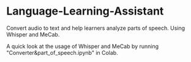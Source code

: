 # Language-Learning-Assistant
Convert audio to text and help learners analyze parts of speech. Using Whisper and MeCab.

A quick look at the usage of Whisper and MeCab by running "Converter&part_of_speech.ipynb" in Colab.
